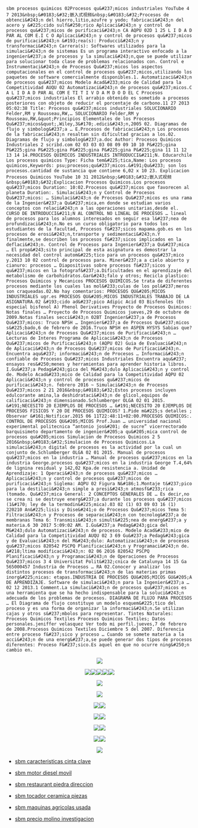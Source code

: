 
```
sbm procesos quimicos 02Procesos qu&#237;micos industriales YouTube 4 7 2013&nbsp;&#0183;&#32;嵌入式视频&nbsp;&#0183;&#32;Procesos de obtenci&#243;n del hierro,litio,azufre y yodo; fabricaci&#243;n del acero y &#225;cido sulf&#250;rico Aplicaci&#243;n y control de procesos qu&#237;micos de purificaci&#243;n CA AQPU 02D 1 25 L I D A D PAR AL COM E.I C O Aplicaci&#243;n y control de procesos qu&#237;micos de purificaci&#243;n &#193;rea(s): Producci&#243;n y transformaci&#243;n Carrera(s): Softwares utilizados para la simulaci&#243;n de sistemas Es un programa interactivo enfocado a la ingenier&#237;a de procesos y la simulaci&#243;n,que se puede utilizar para solucionar toda clase de problemas relacionados con. Control e Instrumentaci&#243;n de Procesos Qu&#237;micos los aspectos computacionales en el control de procesos qu&#237;micos,utilizando los paquetes de software comercialmente disponibles.1. Automatizaci&#243;n de procesos qu&#237;micos Modelo Acad&#233;mico de Calidad para la Competitividad AUQU 02 Automatizaci&#243;n de procesos qu&#237;micos.C A L I D A D PAR AL COM E TI T I V D A M D O D EL C Procesos qu&#237;micos industriales El arrabio obtenido es sometido a procesos posteriores con objeto de reducir el porcentaje de carbono.11 27 2013 05:02:38 Title: Procesos qu&#237;micos industriales SOLUCIONARIO Felder,RM y Rousseau,RW,… SOLUCIONARIO Felder,RM y Rousseau,RW,&quot;Principios Elementales de los Procesos Qu&#237;micos&quot;,Wiley,3&#170;.edici&#243;n,2005 02. Diagramas de flujo y simbolog&#237;a … E.Procesos de fabricaci&#243;n Los procesos de la fabricaci&#243;n resaltan sin dificultad gracias a los.02. Diagramas de flujo y simbolog&#237;a.doc Author: Procesos Quimicos Industriales 2 scribd.com 02 03 03 03 08 09 09 10 10 P&#225;gina P&#225;gina P&#225;gina P&#225;gina P&#225;gina P&#225;gina 11 11 12 13 14 14.PROCESOS QUIMICOS INDUSTRIALES INTRODUCCI&#211;N. Educarchile Los procesos quimicos Type: Ficha tem&#225;tica,Name: Los procesos quimicos,Keywords: psu;procesos;qu&#237;micos.&#191;Qu&#233; son los procesos.cantidad de sustancia que contiene 6,02 x 10 23. Explicacion Procesos Quimicos YouTube 10 31 2012&nbsp;&#0183;&#32;嵌入式视频&nbsp;&#0183;&#32;Explicacion Procesos Quimicos.Los procesos qu&#237;micos Duration: 10:02.Procesos qu&#237;micos que favorecen al planeta Duration:. Simulaci&#243;n y Control de Procesos Qu&#237;micos: … Simulaci&#243;n de Procesos Qu&#237;micos es una rama de la Ingenier&#237;a Qu&#237;mica,en donde se estudian varios conceptos con relaci&#243;n a las operaciones unitarias,desde el. CURSO DE INTRODUCCI&#211;N AL CONTROL NO LINEAL DE PROCESOS … lineal de procesos para los alumnos interesados en seguir esa l&#237;nea de profundizaci&#243;n.No es un curso obligatorio para todos los estudiantes de la facultad, Procesos f&#237;sicos mapama.gob.es en los procesos de erosi&#243;n,transporte y sedimentaci&#243;n.Y finalmente,se describen los procesos f&#237;sicos implicados en la deflaci&#243;n. Control de Procesos para Ingenier&#237;a Qu&#237;mica … El prop&#243;sito principal de esta asignatura es demostrar la necesidad del control autom&#225;tico para un procesos qu&#237;mico y.2013 10 02 control de procesos para. Miner&#237;a a cielo abierto y cianuro: procesos … Diapositivas sobre procesos f&#237;sicos y qu&#237;micos en la fotograf&#237;a.Dificultades en el aprendizaje del metabolismo de carbohidratos.Gar&#243;falo y otros; Recicla plastico: Procesos Quimicos y Mecanicos PROCESOS QUIMICOS.Se trata de diferentes procesos mediante los cuales las mol&#233;culas de los pol&#237;meros son craqueadas.02.No hay comentarios: PROCESOS QU&#205;MICOS INDUSTRIALES ugr.es PROCESOS QU&#205;MICOS INDUSTRIALES TRABAJO DE LA ASIGNATURA.02 &#193;cido ad&#237;pico Adipic Acid 03 Bisfenoles (En especial bisfenol A) Phenol Derivatives Proyecto de Procesos Quimicos: Notas finales … Proyecto de Procesos Quimicos jueves,29 de octubre de 2009.Notas finales secci&#243;n 02BT Ingenier&#237;a de Procesos Qu&#237;micos: Truco NPSH … Ingenier&#237;a de Procesos Qu&#237;micos s&#225;bado,6 de febrero de 2016.Truco NPSH en ASPEN HYSYS Sabias que? Aplicaci&#243;n de Procesos Qu&#237;micos de Purificaci&#243;n … Lecturas de Interes Programa de Aplicaci&#243;n de Procesos Qu&#237;micos de Purificaci&#243;n (AQPU 02) Guia de Evaluaci&#243;n de Aplicaci&#243;n de Procesos Qu&#237;micos de Purificaci&#243;n. Encuentra aqu&#237; informaci&#243;n de Procesos … Informaci&#243;n confiable de Procesos Qu&#237;micos Industriales Encuentra aqu&#237; ensayos res&#250;menes y herramientas para aprender historia libros. I.Gu&#237;a Pedag&#243;gica del M&#243;dulo Aplicaci&#243;n y control de. Modelo Acad&#233;mico de Calidad para la Competitividad AQPU 02 Aplicaci&#243;n y control de procesos qu&#237;micos de purificaci&#243;n. febrero 2016 ~ Simulaci&#243;n de Procesos Qu&#237;micos 2 21 2016&nbsp;&#0183;&#32;Estos procesos incluyen edulcorante amina,la deshidrataci&#243;n de glicol,equipos de calificaci&#243;n dimensionado.Schlumberger OLGA 02 01 2015. &#191;NECESITO 20 EJEMPLOS DE PROCESOS … &#191;NECESITO 20 EJEMPLOS DE PROCESOS FISICOS Y 20 DE PROCESOS QUIMICOS? 1.Pide m&#225;s detalles ; Observar &#161;Notificar.2015 06 11T22:48:11+02:00.PROCESOS QUIMICOS:. CONTROL DE PROCESOS QU&#205;MICOS Prof.Juan … universidad nacional experimental politecnica “antonio jos&#201; de sucre” vicerrectorado barquisimeto departamento de ingenier&#205;a qu&#205;mica control de procesos qu&#205;micos Simulacion de Procesos Quimicos 2 5 2016&nbsp;&#0183;&#32;Simulacion de Procesos Quimicos.La simulaci&#243;n digital de procesos es la actividad por la cual un conjunto de.Schlumberger OLGA 02 01 2015. Manual de procesos qu&#237;micos en la industria … Manual de procesos qu&#237;micos en la industria George.procesos qu&#237;micos en la industria George T.4,64% de lignina residual y 142,02 Kpa.de resistencia a. Unidad de Aprendizaje: 1 Operaci&#243;n de procesos qu&#237;micos … Aplicaci&#243;n y control de procesos qu&#237;micos de purificaci&#243;n Siglema: AQPU 02 Figura N&#186;1.Montaje t&#237;pico para la destilaci&#243;n simple a presi&#243;n atmosf&#233;rica (tomado. Qu&#237;mica General: 2 CONCEPTOS GENERALES DE … Es decir,no se crea ni se destruye energ&#237;a durante los procesos qu&#237;micos (1&#170; ley de la termodin&#225;mica).03 02 (1) 03 09 03 16 (1) 220210 An&#225;lisis y Dise&#241;o de Procesos Qu&#237;micos Tema 5: Filtraci&#243;n y Procesos de separaci&#243;n con tecnolog&#237;a de membranas Tema 6: Transmisi&#243;n simult&#225;nea de energ&#237;a y materia.6 30 2017 5:09:02 AM. I.Gu&#237;a Pedag&#243;gica del M&#243;dulo Automatizaci&#243;n de procesos. Modelo Acad&#233;mico de Calidad para la Competitividad AUQU 02 3 69 Gu&#237;a Pedag&#243;gica y de Evaluaci&#243;n del M&#243;dulo: Automatizaci&#243;n de procesos qu&#237;micos 820542 PSCPQ Planificaci&#243;n y Programaci&#243;n de. &#218;ltima modificaci&#243;n: 02 06 2016 820542 PSCPQ Planificaci&#243;n y Programaci&#243;n de Operaciones de Procesos Qu&#237;micos 3 4 Universitat Polit&#232;cnica de Catalunya 14 15 Ga 565000457 Industria de Procesos … RA 02.Conocer y analizar los distintos procesos de transformaci&#243;n de las materias primas inorg&#225;nicas: etapas.INDUSTRIA DE PROCESOS QU&#205;MICOS GU&#205;A DE APRENDIZAJE. Software de simulaci&#243;n para la Ingenier&#237;a … 02 12 2013.1 Comment.La simulaci&#243;n de procesos qu&#237;micos es una herramienta que se ha hecho indispensable para la soluci&#243;n adecuada de los problemas de procesos. DIAGRAMA DE FLUJO PARA PROCESOS … El Diagrama de flujo constituye un modelo esquem&#225;tico del proceso y es una forma de organizar la informaci&#243;n.Se utilizan cajas y otros s&#237;mbolos para representar. Tintes Naturales: Procesos Quimicos Textiles Procesos Quimicos Textiles; Datos personales.jeniffer velasquez Ver todo mi perfil.jueves,7 de febrero de 2008.Procesos Quimicos Textiles Diciembre 5 del 2007. Diferencia entre proceso f&#237;sico y proceso … Cuando se somete materia a la acci&#243;n de una energ&#237;a,se puede generar dos tipos de procesos diferentes: Proceso F&#237;sico.Es aquel en que no ocurre ning&#250;n cambio en. 
```

<div align="center">

<a href="https://es-crusher.shibang-china.com/github&k=sbm+procesos+quimicos+02"><img src="https://static.shibang-china.com/es/crusher/logo.jpg"></a>

<a href="https://es-crusher.shibang-china.com/github&k=sbm+procesos+quimicos+02"><img src="https://static.shibang-china.com/es/crusher/index.jpg"></a><a href="https://es-crusher.shibang-china.com/material.htmlgithub&k=sbm+procesos+quimicos+02"><img src="https://static.shibang-china.com/es/crusher/material.jpg"></a><a href="https://es-crusher.shibang-china.com/application.htmlgithub&k=sbm+procesos+quimicos+02"><img src="https://static.shibang-china.com/es/crusher/application.jpg"></a><a href="https://es-crusher.shibang-china.com/aboutus.htmlgithub&k=sbm+procesos+quimicos+02"><img src="https://static.shibang-china.com/es/crusher/aboutus.jpg"></a><a href="https://es-crusher.shibang-china.com/contact.htmlgithub&k=sbm+procesos+quimicos+02"><img src="https://static.shibang-china.com/es/crusher/contact.jpg"></a>

<a href="https://es-crusher.shibang-china.com/github&k=sbm+procesos+quimicos+02"><img src="https://static.shibang-china.com/es/crusher/banner.jpg"></a>

<a href="https://swt.shibang-china.com/github&k=sbm+procesos+quimicos+02"><img src="https://static.shibang-china.com/es/crusher/text.jpg"></a>

<a href="https://swt.shibang-china.com/github&k=sbm+procesos+quimicos+02"><img src="https://static.shibang-china.com/es/crusher/chat.jpg"></a><a href="https://es-crusher.shibang-china.com/contact.htmlgithub&k=sbm+procesos+quimicos+02"><img src="https://static.shibang-china.com/es/crusher/message.jpg"></a>

<a href="https://es-crusher.shibang-china.com/products/pe.htmlgithub&k=sbm+procesos+quimicos+02"><img src="https://static.shibang-china.com/es/crusher/pe.jpg"></a><a href="https://es-crusher.shibang-china.com/products/pf.htmlgithub&k=sbm+procesos+quimicos+02"><img src="https://static.shibang-china.com/es/crusher/pf.jpg"></a>

<a href="https://es-crusher.shibang-china.com/products/hpt.htmlgithub&k=sbm+procesos+quimicos+02"><img src="https://static.shibang-china.com/es/crusher/hpt.jpg"></a><a href="https://es-crusher.shibang-china.com/products/vsi.htmlgithub&k=sbm+procesos+quimicos+02"><img src="https://static.shibang-china.com/es/crusher/vsi.jpg"></a>

<a href="https://es-crusher.shibang-china.com/products/klv.htmlgithub&k=sbm+procesos+quimicos+02"><img src="https://static.shibang-china.com/es/crusher/klv.jpg"></a><a href="https://es-crusher.shibang-china.com/products/portable.htmlgithub&k=sbm+procesos+quimicos+02"><img src="https://static.shibang-china.com/es/crusher/portable.jpg"></a>

<a href="https://swt.shibang-china.com/github&k=sbm+procesos+quimicos+02"><img src="https://static.shibang-china.com/es/crusher/case.jpg"></a>

</div>


* [sbm caracteristicas cinta clave](sbm%20caracteristicas%20cinta%20clave.md)

* [sbm motor diesel movil](sbm%20motor%20diesel%20movil.md)

* [sbm restaurant piedra direccion](sbm%20restaurant%20piedra%20direccion.md)

* [sbm tocador ceramica piezas](sbm%20tocador%20ceramica%20piezas.md)

* [sbm maquinas agricolas usada](sbm%20maquinas%20agricolas%20usada.md)

* [sbm precio molino investigacion](sbm%20precio%20molino%20investigacion.md)